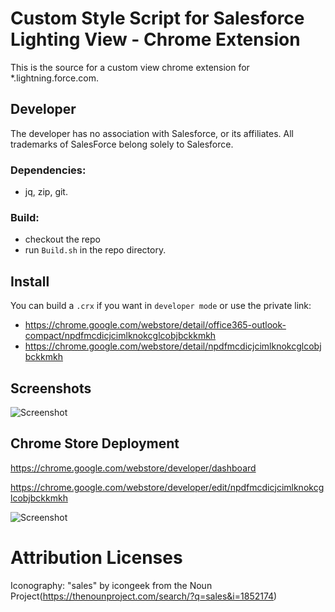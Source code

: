 # Custom Style Script for Salesforce Lighting View - Chrome Extension

This is the source for a custom view chrome extension for *.lightning.force.com.

## Developer

The developer has no association with Salesforce, or its affiliates. All trademarks of SalesForce belong solely to Salesforce.

### Dependencies:
* jq, zip, git.

### Build: 
* checkout the repo
* run `Build.sh` in the repo directory.

## Install 

You can build a `.crx` if you want in `developer mode` or use the private link:

* https://chrome.google.com/webstore/detail/office365-outlook-compact/npdfmcdicjcimlknokcglcobjbckkmkh
* https://chrome.google.com/webstore/detail/npdfmcdicjcimlknokcglcobjbckkmkh

## Screenshots

![Screenshot](external/NewCustom.png?raw=true "Custom View")

## Chrome Store Deployment

https://chrome.google.com/webstore/developer/dashboard

https://chrome.google.com/webstore/developer/edit/npdfmcdicjcimlknokcglcobjbckkmkh

![Screenshot](external/Chrome_Developer_Web_Store.png?raw=true "Custom View")

# Attribution Licenses

Iconography: "sales" by icongeek from the Noun Project(https://thenounproject.com/search/?q=sales&i=1852174)